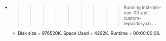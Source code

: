 * >>>>>>>>> Running inst-min-con-00-apt-custom-repository.sh ...
  * Disk size = 976520K. Space Used = 4292K. Runtime = 00:00:00:06.
